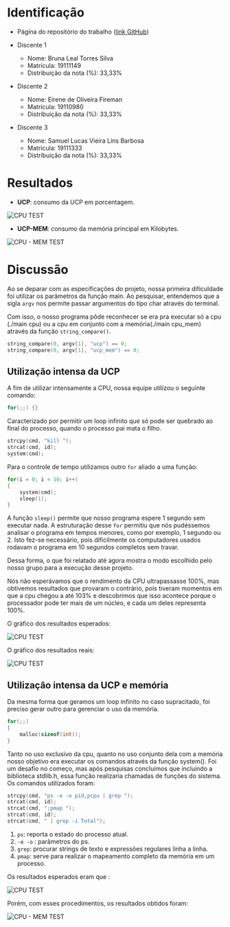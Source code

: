 # Identificação

* Página do repositório do trabalho ([link GitHub](https://github.com/samurollie/AB2.1)) 

* Discente 1
	* Nome: Bruna Leal Torres Silva
	* Matrícula: 19111149
	* Distribuição da nota (%): 33,33%
* Discente 2
	* Nome: Eirene de Oliveira Fireman
	* Matrícula: 19110980
	* Distribuição da nota (%): 33,33%
* Discente 3
	* Nome: Samuel Lucas Vieira Lins Barbosa
	* Matrícula: 19111333
	* Distribuição da nota (%): 33,33%		
	
# Resultados
*  **UCP**: consumo da UCP em porcentagem.

![CPU TEST](https://i.imgur.com/yZhBThq.png)

*  **UCP-MEM**: consumo da memória principal em Kilobytes.

![CPU - MEM TEST](https://i.imgur.com/qJQaw4M.png)

# Discussão

Ao se deparar com as especificações do projeto, nossa primeira dificuldade foi utilizar os parâmetros da função main. Ao pesquisar, entendemos que a sigla ```argv``` nos permite passar argumentos do tipo char através do terminal.

Com isso, o nosso programa pôde reconhecer se era pra executar só a cpu (./main cpu) ou a cpu em conjunto com a memória(./main cpu_mem) através da função ```string_compare()```.

```c
string_compare(0, argv[1], "ucp") == 0;
string_compare(0, argv[1], "ucp_mem") == 0;
```

## Utilização intensa da UCP

A fim de utilizar intensamente a CPU, nossa equipe utilizou o seguinte comando:

```c
for(;;) {}
```

Caracterizado por permitir um loop infinito que só pode ser quebrado ao final do processo, quando o processo pai mata o filho.

```c
strcpy(cmd, "kill ");
strcat(cmd, id);
system(cmd);
```
Para o controle de tempo utilizamos outro ```for``` aliado a uma função:

```c
for(i = 0; i < 10; i++)
{
	system(cmd);
	sleep(1);
}
```

A função ```sleep()``` permite que nosso programa espere 1 segundo sem executar nada. A estruturação desse ```for``` permitiu que nós pudéssemos analisar o programa em tempos menores, como por exemplo, 1 segundo ou 2. Isto fez-se necessário, pois dificilmente os computadores usados rodavam o programa em 10 segundos completos sem travar.

Dessa forma, o que foi relatado até agora mostra o modo escolhido pelo nosso grupo para a execução desse projeto. 

Nós não esperávamos que o rendimento da CPU ultrapassasse 100%, mas obtivemos resultados que provaram o contrário, pois tiveram momentos em que a cpu chegou a até 103% e descobrimos que isso acontece porque o processador pode ter mais de um núcleo, e cada um deles representa 100%.

O gráfico dos resultados esperados:

![CPU TEST](https://i.imgur.com/OSzMHIc.png)

O gráfico dos resultados reais:

![CPU TEST](https://i.imgur.com/yZhBThq.png)


## Utilização intensa da UCP e memória

Da mesma forma que geramos um loop infinito no caso supracitado, foi preciso gerar outro para gerenciar o uso da memória.

```c
for(;;)
{ 
	malloc(sizeof(int));
}
```

Tanto no uso exclusivo da cpu, quanto no uso conjunto dela com a memória nosso objetivo era executar os comandos através da função system(). Foi um desafio no começo, mas após pesquisas concluímos que incluindo a biblioteca stdlib.h, essa função realizaria chamadas de funções do sistema. Os comandos utilizados foram:

```c
strcpy(cmd, "ps -e -o pid,pcpu | grep ");
strcat(cmd, id);
strcat(cmd, ";pmap ");
strcat(cmd, id); 
strcat(cmd, " | grep -i Total");
```

1.	```ps```: reporta o estado do processo atual.
2.	```-e -o``` : parâmetros do ps.
3.	```grep```: procurar strings de texto e expressões regulares linha a linha.
4.	```pmap```: serve para realizar o mapeamento completo da memória em um processo.

Os resultados esperados eram que : 

![CPU TEST](https://i.imgur.com/LVXexrK.png)

Porém, com esses procedimentos, os resultados obtidos foram:

![CPU - MEM TEST](https://i.imgur.com/qJQaw4M.png)
